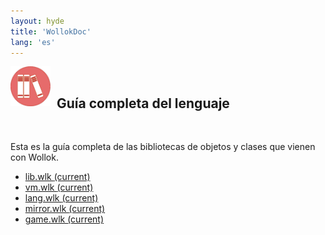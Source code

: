 ```yaml
---
layout: hyde
title: 'WollokDoc'
lang: 'es'
--- 
```


<div class="container">
<img src="/images/documentation/wollokDoc.png" height="64" width="64" align="left" style="padding: 0px;"/>
<br>
<h2>&nbsp;&nbsp;Guía completa del lenguaje</h2>
<br>
</div>

<div class="container">
<p>
	Esta es la guía completa de las bibliotecas de objetos y clases que vienen con Wollok.
</p>
</div>

<ul class="nav breadcrumb nav-tabs nav-justified" role="tablist">
	<li class="nav-item" id="lib">
		<a class="nav-link wollokNavLink " href="javascript:selectWollokDocFile('lib')">lib.wlk <span class="sr-only">(current)</span></a>
	</li>
	 <li class="nav-item" id="vm">
		<a class="nav-link wollokNavLink " href="javascript:selectWollokDocFile('vm')">vm.wlk <span class="sr-only">(current)</span></a>
	</li>
	 <li class="nav-item" id="lang">
		<a class="nav-link wollokNavLink active" href="javascript:selectWollokDocFile('lang')">lang.wlk <span class="sr-only">(current)</span></a>
	</li>
	 <li class="nav-item" id="mirror">
		<a class="nav-link wollokNavLink " href="javascript:selectWollokDocFile('mirror')">mirror.wlk <span class="sr-only">(current)</span></a>
	</li>
	 <li class="nav-item" id="game">
		<a class="nav-link wollokNavLink " href="javascript:selectWollokDocFile('game')">game.wlk <span class="sr-only">(current)</span></a>
	</li>
</ul>

<div class="tab-content card">
	<div id="content" class="container" style="padding-top: 1rem;"/>
</div>

<script>
selectWollokFile("lang")
</script>
